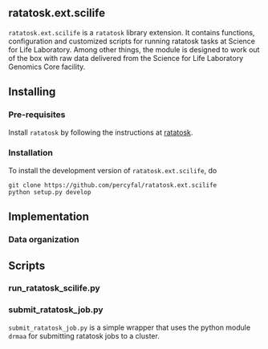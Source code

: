## ratatosk.ext.scilife ##

`ratatosk.ext.scilife` is a `ratatosk` library extension. It contains
functions, configuration and customized scripts for running ratatosk
tasks at Science for Life Laboratory. Among other things, the module
is designed to work out of the box with raw data delivered from the
Science for Life Laboratory Genomics Core facility. 

## Installing ##

### Pre-requisites ###

Install `ratatosk` by following the instructions at
[ratatosk](https://github.com/percyfal/ratatosk).

### Installation ###

To install the development version of `ratatosk.ext.scilife`, do
	
	git clone https://github.com/percyfal/ratatosk.ext.scilife
	python setup.py develop

## Implementation ##

### Data organization ###

## Scripts ##

### run_ratatosk_scilife.py ###

### submit_ratatosk_job.py ###

`submit_ratatosk_job.py` is a simple wrapper that uses the python
module `drmaa` for submitting ratatosk jobs to a cluster.

